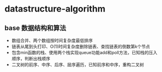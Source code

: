 # datastructure-algorithm
## base 数据结构和算法
 
* 数组合并、两个数组按时间复杂度最低排序  
* 链表从尾到头打印、O(1)时间复杂度删除链表、查找链表的倒数第k个节点
* 包含min函数的栈、使用两个栈实现queue功能add和poll方法，已知栈的压入顺序，判断出栈顺序
* 二叉树的前序、中序、后序、层序遍历，已知前序和中序，重构二叉树
